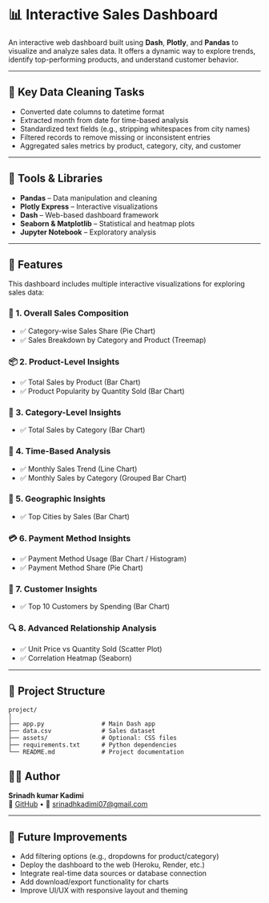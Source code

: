 
# 📊 Interactive Sales Dashboard

An interactive web dashboard built using **Dash**, **Plotly**, and **Pandas** to visualize and analyze sales data. It offers a dynamic way to explore trends, identify top-performing products, and understand customer behavior.

---

## 🧹 Key Data Cleaning Tasks

- Converted date columns to datetime format
- Extracted month from date for time-based analysis
- Standardized text fields (e.g., stripping whitespaces from city names)
- Filtered records to remove missing or inconsistent entries
- Aggregated sales metrics by product, category, city, and customer

---

## 🧰 Tools & Libraries

- **Pandas** – Data manipulation and cleaning
- **Plotly Express** – Interactive visualizations
- **Dash** – Web-based dashboard framework
- **Seaborn & Matplotlib** – Statistical and heatmap plots
- **Jupyter Notebook** – Exploratory analysis

---

## 🚀 Features

This dashboard includes multiple interactive visualizations for exploring sales data:

### 🧩 1. Overall Sales Composition
- ✅ Category-wise Sales Share (Pie Chart)
- ✅ Sales Breakdown by Category and Product (Treemap)

### 📦 2. Product-Level Insights
- ✅ Total Sales by Product (Bar Chart)
- ✅ Product Popularity by Quantity Sold (Bar Chart)

### 📁 3. Category-Level Insights
- ✅ Total Sales by Category (Bar Chart)

### 📅 4. Time-Based Analysis
- ✅ Monthly Sales Trend (Line Chart)
- ✅ Monthly Sales by Category (Grouped Bar Chart)

### 🌆 5. Geographic Insights
- ✅ Top Cities by Sales (Bar Chart)

### 💳 6. Payment Method Insights
- ✅ Payment Method Usage (Bar Chart / Histogram)
- ✅ Payment Method Share (Pie Chart)

### 👤 7. Customer Insights
- ✅ Top 10 Customers by Spending (Bar Chart)

### 🔍 8. Advanced Relationship Analysis
- ✅ Unit Price vs Quantity Sold (Scatter Plot)
- ✅ Correlation Heatmap (Seaborn)

---


## 📂 Project Structure

```
project/
│
├── app.py                # Main Dash app
├── data.csv              # Sales dataset
├── assets/               # Optional: CSS files
├── requirements.txt      # Python dependencies
└── README.md             # Project documentation
```


## 👨‍💻 Author

**Srinadh kumar Kadimi**  
🔗 [GitHub](https://github.com/srinadh-07) • 📧 srinadhkadimi07@gmail.com

---

## 🚀 Future Improvements

- Add filtering options (e.g., dropdowns for product/category)
- Deploy the dashboard to the web (Heroku, Render, etc.)
- Integrate real-time data sources or database connection
- Add download/export functionality for charts
- Improve UI/UX with responsive layout and theming

